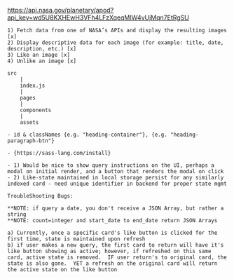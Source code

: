 <!-- Sample web service requests: -->
https://api.nasa.gov/planetary/apod?api_key=wd5U8KXHEwH3VFh4LFzXqeqMIW4vUjMqn7EtRgSU

<!-- Objectives: -->
    1) Fetch data from one of NASA’s APIs and display the resulting images [x]
    2) Display descriptive data for each image (for example: title, date, description, etc.) [x]
    3) Like an image [x]
    4) Unlike an image [x]


<!-- Structure: -->
    src
        |
        index.js
        |
        pages
        |
        components
        |
        assets

    
<!-- Compnent Syntax & Naming conventions: -->
    - id & classNames {e.g. "heading-container"}, {e.g. "heading-paragraph-btn"}


<!-- Stylesheets: -->
    - {https://sass-lang.com/install} 


<!-- TODO: Limitations -->
    - 1) Would be nice to show query instructions on the UI, perhaps a modal on initial render, and a button that renders the modal on click
    - 2) Like-state maintained in local storage persist for any similarly indexed card - need unique identifier in backend for proper state mgmt

    TroubleShooting Bugs:

    **NOTE: if query a date, you don't receive a JSON Array, but rather a string
    **NOTE: count=integer and start_date to end_date return JSON Arrays

    a) Currently, once a specific card's like button is clicked for the first time, state is maintained upon refresh
    b) if user makes a new query, the first card to return will have it's like button showing as active; however, if refreshed on this same card, active state is removed.  IF user return's to original card, the state is also gone.  YET a refresh on the original card will return the active state on the like button


